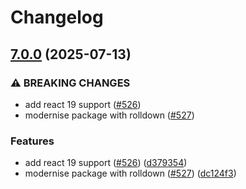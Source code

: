# Changelog

## [7.0.0](https://github.com/pradel/react-responsive-modal/compare/v6.4.2...v7.0.0) (2025-07-13)


### ⚠ BREAKING CHANGES

* add react 19 support ([#526](https://github.com/pradel/react-responsive-modal/issues/526))
* modernise package with rolldown ([#527](https://github.com/pradel/react-responsive-modal/issues/527))

### Features

* add react 19 support ([#526](https://github.com/pradel/react-responsive-modal/issues/526)) ([d379354](https://github.com/pradel/react-responsive-modal/commit/d379354111e35659dc398e30f69fac65f1766a35))
* modernise package with rolldown ([#527](https://github.com/pradel/react-responsive-modal/issues/527)) ([dc124f3](https://github.com/pradel/react-responsive-modal/commit/dc124f35d18991c39edafed260d1f52cfe1d391f))
